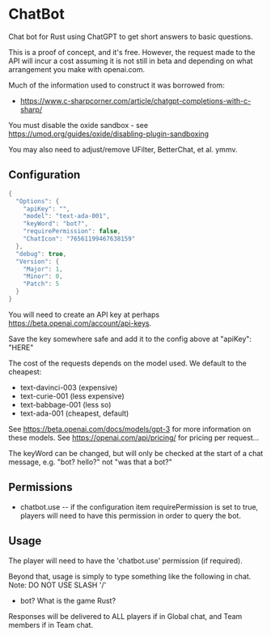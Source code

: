 # ChatBot

Chat bot for Rust using ChatGPT to get short answers to basic questions.

This is a proof of concept, and it's free.  However, the request made to the API will incur a cost assuming it is not still in beta and depending on what arrangement you make with openai.com.

Much of the information used to construct it was borrowed from:

  - https://www.c-sharpcorner.com/article/chatgpt-completions-with-c-sharp/

You must disable the oxide sandbox - see  https://umod.org/guides/oxide/disabling-plugin-sandboxing

You may also need to adjust/remove UFilter, BetterChat, et al.  ymmv.

## Configuration
```cs
{
  "Options": {
    "apiKey": "",
    "model": "text-ada-001",
    "keyWord": "bot?",
    "requirePermission": false,
    "ChatIcon": "76561199467638159"
  },
  "debug": true,
  "Version": {
    "Major": 1,
    "Minor": 0,
    "Patch": 5
  }
}
```

You will need to create an API key at perhaps https://beta.openai.com/account/api-keys.

Save the key somewhere safe and add it to the config above at "apiKey": "HERE"

The cost of the requests depends on the model used.  We default to the cheapest:

  - text-davinci-003 (expensive)
  - text-curie-001 (less expensive)
  - text-babbage-001 (less so)
  - text-ada-001 (cheapest, default)

See https://beta.openai.com/docs/models/gpt-3 for more information on these models.
See https://openai.com/api/pricing/ for pricing per request...

The keyWord can be changed, but will only be checked at the start of a chat message, e.g. "bot? hello?" not "was that a bot?"

## Permissions

  - chatbot.use -- if the configuration item requirePermission is set to true, players will need to have this permission in order to query the bot.

## Usage

The player will need to have the 'chatbot.use' permission (if required).

Beyond that, usage is simply to type something like the following in chat.  Note: DO NOT USE SLASH '/'

  - bot? What is the game Rust?


Responses will be delivered to ALL players if in Global chat, and Team members if in Team chat.


